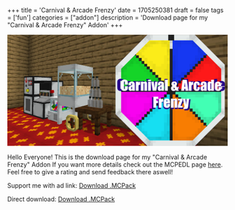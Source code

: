 +++
title = 'Carnival & Arcade Frenzy'
date = 1705250381
draft = false
tags = ['fun']
categories = ["addon"]
description = 'Download page for my "Carnival & Arcade Frenzy" Addon'
+++

![test](cover.png)

Hello Everyone! This is the download page for my "Carnival & Arcade Frenzy" Addon
If you want more details check out the MCPEDL page [here](https://mcpedl.com/arcade-carnival-frenzy/).
Feel free to give a rating and send feedback there aswell!

Support me with ad link: [Download .MCPack](https://bstlar.com/2K-/carnival-arcade)

Direct download: [Download .MCPack](/addons/Carnival_Arcade_Frenzy.mcaddon)